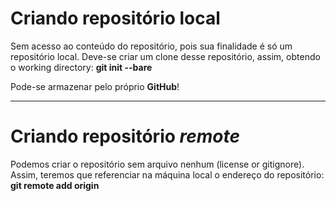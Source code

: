 # Criando repositório local
Sem acesso ao conteúdo do repositório, pois sua finalidade é só um repositório local. Deve-se criar um clone desse repositório, assim, obtendo o working directory:
**git init --bare**

Pode-se armazenar pelo próprio **GitHub**!

---

# Criando repositório *remote*
Podemos criar o repositório sem arquivo nenhum (license or gitignore). Assim, teremos que referenciar na máquina local o endereço do repositório:
**git remote add origin**


<!--stackedit_data:
eyJoaXN0b3J5IjpbMTYyMTU5MjIyMywtNDI5MzA0NDU2LDIwND
AyOTc2MjJdfQ==
-->